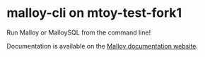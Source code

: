 # malloy-cli on mtoy-test-fork1

Run Malloy or MalloySQL from the command line!

Documentation is available on the [Malloy documentation website](https://malloydata.github.io/documentation/malloy_cli/index).
